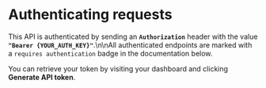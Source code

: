 # Authenticating requests

This API is authenticated by sending an **`Authorization`** header with the value **`"Bearer {YOUR_AUTH_KEY}"`**.\n\nAll authenticated endpoints are marked with a `requires authentication` badge in the documentation below.

You can retrieve your token by visiting your dashboard and clicking <b>Generate API token</b>.
